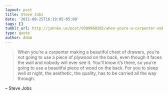 ```yaml
---
layout: post
title: Steve Jobs
date: '2011-08-25T16:19:05-05:00'
tags: []
tumblr_url: http://jahnke.us/post/9389960205/when-youre-a-carpenter-making-a-beautiful-chest
type: quote
author: Adam
---
```


> When you’re a carpenter making a beautiful chest of drawers, you’re not going to use a piece of plywood on the back, even though it faces the wall and nobody will ever see it. You’ll know it’s there, so you’re going to use a beautiful piece of wood on the back. For you to sleep well at night, the aesthetic, the quality, has to be carried all the way through.

– Steve Jobs
